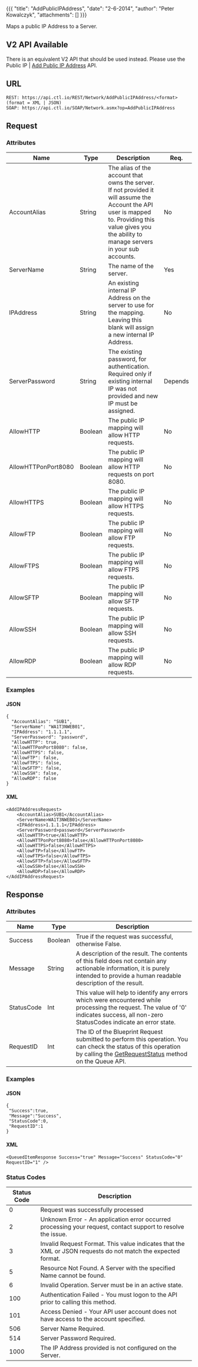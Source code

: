 {{{
  "title": "AddPublicIPAddress",
  "date": "2-6-2014",
  "author": "Peter Kowalczyk",
  "attachments": []
}}}

Maps a public IP Address to a Server.

<div class="alert alert-warning">
<h2>V2 API Available</h2>
There is an equivalent V2 API that should be used instead. Please use the Public IP | <a href="../v2/#public-ip-add-public-ip-address">Add Public IP Address</a> API.
</div>

## URL

    REST: https://api.ctl.io/REST/Network/AddPublicIPAddress/<format> (format = XML | JSON)
    SOAP: https://api.ctl.io/SOAP/Network.asmx?op=AddPublicIPAddress

## Request

### Attributes

| Name | Type | Description | Req. |
| --- | --- | --- | --- |
| AccountAlias | String | The alias of the account that owns the server. If not provided it will assume the Account the API user is mapped to. Providing this value gives you the ability to manage servers in your sub accounts. | No |
| ServerName | String | The name of the server.   | Yes |
| IPAddress | String | An existing internal IP Address on the server to use for the mapping. Leaving this blank will assign a new internal IP Address. | No |
| ServerPassword | String | The existing password, for authentication. Required only if existing internal IP was not provided and new IP must be assigned. | Depends |
| AllowHTTP | Boolean | The public IP mapping will allow HTTP requests. | No |
| AllowHTTPonPort8080 | Boolean | The public IP mapping will allow HTTP requests on port 8080. | No |
| AllowHTTPS | Boolean | The public IP mapping will allow HTTPS requests. | No |
| AllowFTP | Boolean | The public IP mapping will allow FTP requests. | No |
| AllowFTPS | Boolean | The public IP mapping will allow FTPS requests. | No |
| AllowSFTP | Boolean | The public IP mapping will allow SFTP requests. | No |
| AllowSSH | Boolean | The public IP mapping will allow SSH requests. | No |
| AllowRDP | Boolean | The public IP mapping will allow RDP requests. | No |

### Examples

#### JSON

    {
      "AccountAlias": "SUB1",
      "ServerName": "WA1T3NWEB01",
      "IPAddress": "1.1.1.1",
      "ServerPassword": "password",
      "AllowHTTP": true,
      "AllowHTTPonPort8080": false,
      "AllowHTTPS": false,
      "AllowFTP": false,
      "AllowFTPS": false,
      "AllowSFTP": false,
      "AllowSSH": false,
      "AllowRDP": false
    }

#### XML

    <AddIPAddressRequest>
        <AccountAlias>SUB1</AccountAlias>
        <ServerName>WA1T3NWEB01</ServerName>
        <IPAddress>1.1.1.1</IPAddress>
        <ServerPassword>password</ServerPassword>
        <AllowHTTP>true</AllowHTTP>
        <AllowHTTPonPort8080>false</AllowHTTPonPort8080>
        <AllowHTTPS>false</AllowHTTPS>
        <AllowFTP>false</AllowFTP>
        <AllowFTPS>false</AllowFTPS>
        <AllowSFTP>false</AllowSFTP>
        <AllowSSH>false</AllowSSH>
        <AllowRDP>false</AllowRDP>
    </AddIPAddressRequest>

## Response

### Attributes

| Name | Type | Description |
| --- | --- | --- |
| Success | Boolean | True if the request was successful, otherwise False. |
| Message | String | A description of the result. The contents of this field does not contain any actionable information, it is purely intended to provide a human readable description of the result. |
| StatusCode | Int | This value will help to identify any errors which were encountered while processing the request. The value of '0' indicates success, all non-zero StatusCodes indicate an error state. |
| RequestID | Int | The ID of the Blueprint Request submitted to perform this operation. You can check the status of this operation by calling the [GetRequestStatus](../Queue/get-request-status.md) method on the Queue API. |

### Examples

#### JSON

    {
     "Success":true,
     "Message":"Success",
     "StatusCode":0,
     "RequestID":1
    }

#### XML

    <QueuedItemResponse Success="true" Message="Success" StatusCode="0" RequestID="1" />

### Status Codes

| Status Code | Description |
| --- | --- |
| 0 | Request was successfully processed |
| 2 | Unknown Error - An application error occurred processing your request, contact support to resolve the issue. |
| 3 | Invalid Request Format. This value indicates that the XML or JSON requests do not match the expected format. |
| 5 | Resource Not Found.  A Server with the specified Name cannot be found.  |
| 6 | Invalid Operation.  Server must be in an active state. |
| 100 | Authentication Failed - You must logon to the API prior to calling this method. |
| 101 | Access Denied - Your API user account does not have access to the account specified. |
| 506 | Server Name Required. |
| 514 | Server Password Required. |
| 1000 | The IP Address provided is not configured on the Server. |

